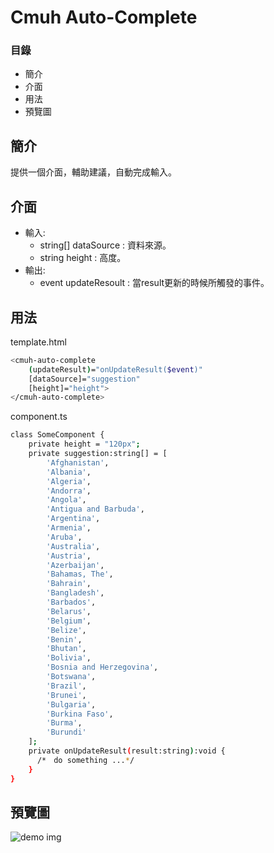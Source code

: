 # Cmuh Auto-Complete

### 目錄
  
  - 簡介
  - 介面
  - 用法
  - 預覽圖
  
## 簡介

  提供一個介面，輔助建議，自動完成輸入。
  
## 介面

- 輸入:
    - string[] dataSource : 資料來源。
    - string height : 高度。 
- 輸出:
    - event updateResoult : 當result更新的時候所觸發的事件。
    
## 用法

template.html

```sh
<cmuh-auto-complete 
    (updateResult)="onUpdateResult($event)"
    [dataSource]="suggestion"
    [height]="height">
</cmuh-auto-complete>
```
component.ts

```sh
class SomeComponent {
    private height = "120px";
    private suggestion:string[] = [
        'Afghanistan',
        'Albania',
        'Algeria',
        'Andorra',
        'Angola',
        'Antigua and Barbuda',
        'Argentina',
        'Armenia',
        'Aruba',
        'Australia',
        'Austria',
        'Azerbaijan',
        'Bahamas, The',
        'Bahrain',
        'Bangladesh',
        'Barbados',
        'Belarus',
        'Belgium',
        'Belize',
        'Benin',
        'Bhutan',
        'Bolivia',
        'Bosnia and Herzegovina',
        'Botswana',
        'Brazil',
        'Brunei',
        'Bulgaria',
        'Burkina Faso',
        'Burma',
        'Burundi'
    ];
    private onUpdateResult(result:string):void {
      /*　do something ...*/
    }
}
```

## 預覽圖
![demo img](http://i.imgur.com/zcTk5XC.png)

